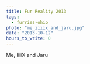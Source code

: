 ```yaml
---
title: Fur Reality 2013
tags:
  - furries-ohio
photo: "me_iiiix_and_jaru.jpg"
date: "2013-10-12"
hours_to_write: 0
---
```


Me, IiiiX and Jaru
